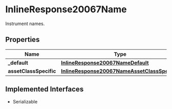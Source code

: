 

# InlineResponse20067Name

Instrument names.

## Properties

Name | Type | Description | Notes
------------ | ------------- | ------------- | -------------
**_default** | [**InlineResponse20067NameDefault**](InlineResponse20067NameDefault.md) |  |  [optional]
**assetClassSpecific** | [**InlineResponse20067NameAssetClassSpecific**](InlineResponse20067NameAssetClassSpecific.md) |  |  [optional]


## Implemented Interfaces

* Serializable


